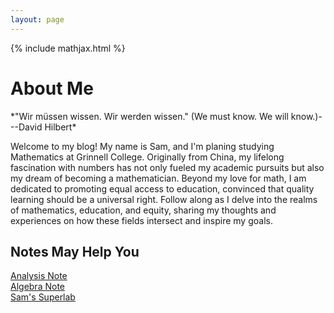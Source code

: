 ```yaml
---
layout: page
---
```

{% include mathjax.html %}

<div class="about-me-card">
  <h1>About Me</h1>
  <p class="welcome-text">*"Wir müssen wissen. Wir werden wissen." (We must know. We will know.)---David Hilbert*</p>

  <p>Welcome to my blog! My name is Sam, and I'm planing studying Mathematics at Grinnell College. Originally from China, my lifelong fascination with numbers has not only fueled my academic pursuits but also my dream of becoming a mathematician. Beyond my love for math, I am dedicated to promoting equal access to education, convinced that quality learning should be a universal right. Follow along as I delve into the realms of mathematics, education, and equity, sharing my thoughts and experiences on how these fields intersect and inspire my goals.</p>
</div>

<div class="notes-container">
  <h2>Notes May Help You</h2>
  
  <div class="note-card">
    <a href="https://github.com/Sam-superlab/Sam-superlab.github.io/blob/d6b544dc343cb26e8b606749fa5df09454ce7fb3/file/Analysis%20Note%20Math/main.pdf" class="math-link">Analysis Note</a>
  </div>

  <div class="note-card">
    <a href="https://github.com/Sam-superlab/Sam-superlab.github.io/blob/d6b544dc343cb26e8b606749fa5df09454ce7fb3/file/Algebra%20Note%20Math/main.pdf" class="math-link">Algebra Note</a>
  </div>

  <div class="note-card">
    <a href="https://ssr-web-sam.vercel.app/" class="math-link">Sam's Superlab</a>
  </div>
</div>



